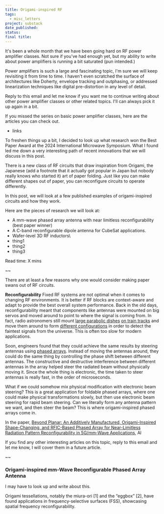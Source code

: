 ```yaml
---
title: Origami-inspired RF
tags:
  - misc_letters
project: substack
date_published: 
status: 
final title:
---
```

It's been a whole month that we have been going hard on RF power amplifier classes. Not sure if you've had enough yet, but my ability to write about power amplifiers is running a bit saturated (pun intended.) 

Power amplifiers is such a large and fascinating topic, I'm sure we will keep revisiting it from time to time. I haven't even scratched the surface of architectures like Doherty, envelope tracking and outphasing, or addressed linearization techniques like digital pre-distortion in any level of detail. 

Reply to this email and let me know if you want me to continue writing about other power amplifier classes or other related topics. I'll can always pick it up again in a bit.

If you missed the series on basic power amplifier classes, here are the articles you can check out.
- links

To freshen things up a bit, I decided to look up what research won the Best Paper Award at the 2024 International Microwave Symposium. What I found led me down a very interesting path of recent innovations that we will discuss in this post.

There is a new class of RF circuits that draw inspiration from Origami, the Japanese (add a footnote that it actually got popular in Japan but nobody really knows who started it) art of paper folding. Just like you can make different shapes out of paper, you can reconfigure circuits to operate differently.

In this post, we will look at a few published examples of origami-inspired circuits and how they work.

Here are the pieces of research we will look at:
- A mm-wave phased array antenna with near limitless reconfigurability (best paper winner)
- A C-band reconfigurable dipole antenna for CubeSat applications.
- Wafer-level 3D RF inductors\
- thing1
- thing2
- thing3

Read time: X mins

~~

There are at least a few reasons why one would consider making paper swans out of RF circuits.

**Reconfigurability**
Fixed RF systems are not optimal when it comes to changing RF environments. It is better if RF blocks are context-aware and adapt to provide the best overall system performance. Back in the old days, reconfigurability meant that components like antennas were mounted on big servos and moved around to point to where the signal is coming from. In fact, radio astronomers still mount [large parabolic dishes](https://www.viksnewsletter.com/i/140865578/gigantic-antenna-arrays) [on train tracks](https://public.nrao.edu/telescopes/VLA/) and move them around to form [different configurations](https://public.nrao.edu/vla-configurations/) in order to detect the faintest signals from the universe. This is often too slow for modern applications.

Soon, engineers found that they could achieve the same results by steering antennas using [phased arrays](https://www.viksnewsletter.com/p/basics-of-phased-array-antennas-and?r=222kot&utm_campaign=post&utm_medium=web). Instead of moving the antennas around, they could do the same thing by controlling the phase shift between different antennas. The constructive and destructive interference between different antennas in the array helped steer the radiated beam without physically moving it. Since the whole thing is electronic, the time taken to steer antennas is really fast, in the order of microseconds.

What if we could somehow mix physical modification with electronic beam steering? This is a great application for foldable phased arrays, where one could make physical transformations slowly, but then use electronic beam steering for rapid beam steering. Can we literally form any antenna pattern we want, and then steer the beam? This is where origami-inspired phased arrays come in. 

In the paper, [Beyond Planar: An Additively Manufactured, Origami-Inspired Shape-Changing, and RFIC-Based Phased Array for Near-Limitless Radiation Pattern Reconfigurability in 5G/mm-Wave Applications](https://ieeexplore.ieee.org/abstract/document/10531260), Al 





If you find any other interesting articles on this topic, reply to this email and let me know, I will cover them in a future article.



~~

### Origami-inspired mm-Wave Reconfigurable Phased Array Antenna


I may have to look up and write about this.

Origami tessellations, notably the miura-ori [1] and the “eggbox” [2], have found applications in frequency-selective surfaces (FSS), showcasing spatial frequency reconfigurability.


